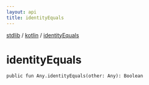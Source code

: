 ```yaml
---
layout: api
title: identityEquals
---
```

[stdlib](../index.html) / [kotlin](index.html) / [identityEquals](identityEquals.html)

# identityEquals

```
public fun Any.identityEquals(other: Any): Boolean
```
